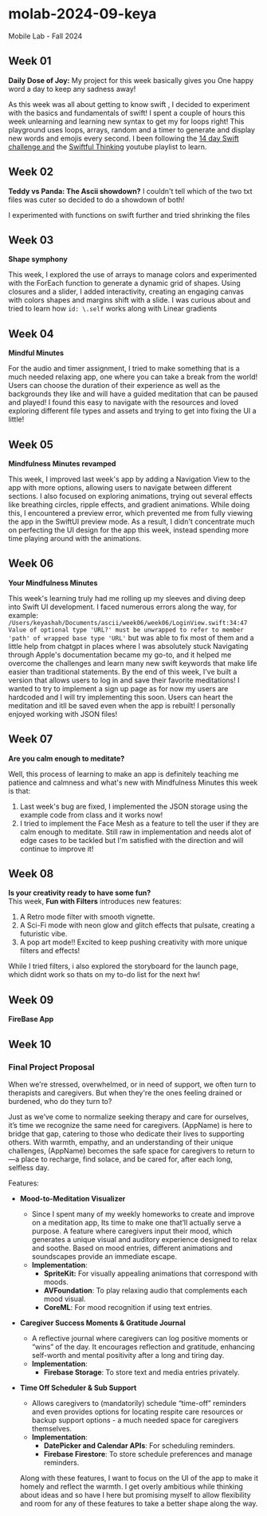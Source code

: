 # molab-2024-09-keya
Mobile Lab - Fall 2024

## Week 01

**Daily Dose of Joy:** My project for this week basically gives you One happy word a day to keep any sadness away! 

As this week was all about getting to know swift , I decided to experiment with the basics and fundamentals of swift! I spent a couple of hours  this week unlearning and learning new syntax to get my for loops right! This playground uses loops, arrays, random and a timer to generate and display new words and emojis every second. I been following the [14 day Swift challenge and](https://www.hackingwithswift.com/quick-start/beginners/checkpoint-2) the [Swiftful Thinking](https://www.youtube.com/playlist?list=PLwvDm4VfkdpiLvzZFJI6rVIBtdolrJBVB) youtube playlist to learn.

## Week 02
**Teddy vs Panda: The Ascii showdown?** I couldn't tell which of the two txt files was cuter so decided to do a showdown of both!

I experimented with functions on swift further and tried shrinking the files

## Week 03
**Shape symphony**

This week, I explored the use of arrays to manage colors and experimented with the ForEach function to generate a dynamic grid of shapes. Using closures and a slider, I added interactivity, creating an engaging canvas with colors shapes and margins shift with a slide. I was curious about and tried to learn how `id: \.self` works along with Linear gradients

## Week 04
**Mindful Minutes**

For the audio and timer assignment, I tried to make something that is a much needed relaxing app, one where you can take a break from the world! Users can choose the duration of their experience as well as the backgrounds they like and will have a guided meditation that can be paused and played!
I found this easy to navigate with the resources and loved exploring different file types and assets and trying to get into fixing the UI a little!

## Week 05
**Mindfulness Minutes revamped**

This week, I improved last week's app by adding a Navigation View to the app with more options, allowing users to navigate between different sections. I also focused on exploring animations, trying out several effects like breathing circles, ripple effects, and gradient animations. While doing this, I encountered a preview error, which prevented me from fully viewing the app in the SwiftUI preview mode. As a result, I didn't concentrate much on perfecting the UI design for the app this week, instead spending more time playing around with the animations.

## Week 06
**Your Mindfulness Minutes**

This week's learning truly had me rolling up my sleeves and diving deep into Swift UI development. I faced numerous errors along the way,
for example:
`/Users/keyashah/Documents/ascii/week06/week06/LoginView.swift:34:47 Value of optional type 'URL?' must be unwrapped to refer to member 'path' of wrapped base type 'URL'` but was able to fix most of them and a little help from chatgpt in places where I was absolutely stuck
Navigating through Apple's documentation became my go-to, and it helped me overcome the challenges and learn many new swift keywords that make life easier than traditional statements. By the end of this week, I've built a version that allows users to log in and save their favorite meditations! I wanted to try to implement a sign up page as for now my users are hardcoded and I will try implementing this soon. Users can heart the meditation and itll be saved even when the app is rebuilt!
I personally enjoyed working with JSON files!

## Week 07
**Are you calm enough to meditate?**

Well, this process of learning to make an app is definitely teaching me patience and calmness and what's new with Mindfulness Minutes this week is that:
1. Last week's bug are fixed, I implemented the JSON storage using the example code from class and it works now!
2. I tried to implement the Face Mesh as a feature to tell the user if they are calm enough to meditate. Still raw in implementation and needs alot of edge cases to be tackled but I'm satisfied with the direction and will continue to improve it!

## Week 08  
**Is your creativity ready to have some fun?**  
This week, **Fun with Filters** introduces new features:
1. A Retro mode filter with smooth vignette.
2. A Sci-Fi mode with neon glow and glitch effects that pulsate, creating a futuristic vibe.  
3. A pop art mode!!
Excited to keep pushing creativity with more unique filters and effects!

While I tried filters, i also explored the storyboard for the launch page, which didnt work so thats on my to-do list for the next hw!

## Week 09
**FireBase App**


## Week 10
### Final Project Proposal
When we're stressed, overwhelmed, or in need of support, we often turn to therapists and caregivers. But when they're the ones feeling drained or burdened, who do they turn to?

Just as we’ve come to normalize seeking therapy and care for ourselves, it’s time we recognize the same need for caregivers. (AppName) is here to bridge that gap, catering to those who dedicate their lives to supporting others. With warmth, empathy, and an understanding of their unique challenges, (AppName) becomes the safe space for caregivers to return to—a place to recharge, find solace, and be cared for, after each long, selfless day.

Features:

- **Mood-to-Meditation Visualizer**
    - Since I spent many of my weekly homeworks to create and improve on a meditation app, Its time to make one that’ll actually serve a purpose. A feature where caregivers input their mood, which generates a unique visual and auditory experience designed to relax and soothe. Based on mood entries, different animations and soundscapes provide an immediate escape.
    - **Implementation**:
        - **SpriteKit:** For visually appealing animations that correspond with moods.
        - **AVFoundation**: To play relaxing audio that complements each mood visual.
        - **CoreML**: For mood recognition if using text entries.
- **Caregiver Success Moments & Gratitude Journal**
    - A reflective journal where caregivers can log positive moments or “wins” of the day. It encourages reflection and gratitude, enhancing self-worth and mental positivity after a long and tiring day.
    - **Implementation**:
        - **Firebase Storage**: To store text and media entries privately.
- **Time Off Scheduler & Sub Support**
    - Allows caregivers to (mandatorily) schedule “time-off” reminders and even provides options for locating respite care resources or backup support options - a much needed space for caregivers themselves.
    - **Implementation**:
        - **DatePicker and Calendar APIs**: For scheduling reminders.
        - **Firebase Firestore**: To store schedule preferences and manage reminders.
    
    Along with these features, I want to focus on the UI of the app to make it homely and reflect the warmth. I get overly ambitious while thinking about ideas and so have I here but promising myself to allow flexibility and room for any of these features to take a better shape along the way.
